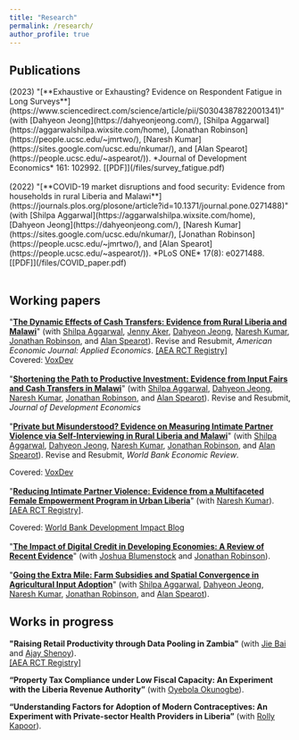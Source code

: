 ```yaml
---
title: "Research"
permalink: /research/
author_profile: true
---
```


<h2> Publications </h2>
(2023) "[**Exhaustive or Exhausting? Evidence on Respondent Fatigue in Long Surveys**](https://www.sciencedirect.com/science/article/pii/S0304387822001341)" (with [Dahyeon Jeong](https://dahyeonjeong.com/), [Shilpa Aggarwal](https://aggarwalshilpa.wixsite.com/home), [Jonathan Robinson](https://people.ucsc.edu/~jmrtwo/), [Naresh Kumar](https://sites.google.com/ucsc.edu/nkumar/),  and [Alan Spearot](https://people.ucsc.edu/~aspearot/)). *Journal of Development Economics* 161: 102992. [[PDF]](/files/survey_fatigue.pdf) <br/>
<br/>
(2022) "[**COVID-19 market disruptions and food security: Evidence from households in rural Liberia and Malawi**](https://journals.plos.org/plosone/article?id=10.1371/journal.pone.0271488)" (with [Shilpa Aggarwal](https://aggarwalshilpa.wixsite.com/home), [Dahyeon Jeong](https://dahyeonjeong.com/), [Naresh Kumar](https://sites.google.com/ucsc.edu/nkumar/), [Jonathan Robinson](https://people.ucsc.edu/~jmrtwo/), and [Alan Spearot](https://people.ucsc.edu/~aspearot/)). *PLoS ONE* 17(8): e0271488. [[PDF]](/files/COVID_paper.pdf) <br/>
<br/>


<h2> Working papers </h2>

"[**The Dynamic Effects of Cash Transfers: Evidence from Rural Liberia and Malawi**](/files/dynamic_effects.pdf)" (with [Shilpa Aggarwal](https://aggarwalshilpa.wixsite.com/home), [Jenny Aker](https://sites.tufts.edu/jennyaker/), [Dahyeon Jeong](https://dahyeonjeong.com/), [Naresh Kumar](https://sites.google.com/ucsc.edu/nkumar/), [Jonathan Robinson](https://people.ucsc.edu/~jmrtwo/), and [Alan Spearot](https://people.ucsc.edu/~aspearot/)). Revise and Resubmit, *American Economic Journal: Applied Economics*. [[AEA RCT Registry]](https://www.socialscienceregistry.org/trials/4869) <br/>
Covered: [VoxDev](https://voxdev.org/topic/public-economics/dynamic-effects-cash-transfers-evidence-liberia-and-malawi) <br/>
<br/>
"[**Shortening the Path to Productive Investment: Evidence from Input Fairs and Cash Transfers in Malawi**](/files/cashplus.pdf)" (with [Shilpa Aggarwal](https://aggarwalshilpa.wixsite.com/home), [Dahyeon Jeong](https://dahyeonjeong.com/), [Naresh Kumar](https://sites.google.com/ucsc.edu/nkumar/), [Jonathan Robinson](https://people.ucsc.edu/~jmrtwo/), and [Alan Spearot](https://people.ucsc.edu/~aspearot/)). Revise and Resubmit, *Journal of Development Economics* <br/>
<br/>
"[**Private but Misunderstood? Evidence on Measuring Intimate Partner Violence via Self-Interviewing in Rural Liberia and Malawi**](/files/ACASI_paper.pdf)" (with [Shilpa Aggarwal](https://aggarwalshilpa.wixsite.com/home), [Dahyeon Jeong](https://dahyeonjeong.com/), [Naresh Kumar](https://sites.google.com/ucsc.edu/nkumar/), [Jonathan Robinson](https://people.ucsc.edu/~jmrtwo/), and [Alan Spearot](https://people.ucsc.edu/~aspearot/)). Revise and Resubmit, *World Bank Economic Review*. <br/>
<!-- Presented: [IPA-GPRL Methods & Measurement Conference 2021](https://sites.google.com/view/researcher-gathering/program/october-28-methods-measurement?authuser=0) <br/> -->
Covered: [VoxDev](https://voxdev.org/topic/methods-measurement/challenge-measuring-intimate-partner-violence-self-interviewing) <br/>
<br/>
"[**Reducing Intimate Partner Violence: Evidence from a Multifaceted Female Empowerment Program in Urban Liberia**](/files/RC_paper.pdf)" (with [Naresh Kumar](https://sites.google.com/ucsc.edu/nkumar/)). [[AEA RCT Registry]](https://www.socialscienceregistry.org/trials/4488). <br/>
<!-- Presented: [NEUDC 2021](https://sites.google.com/view/neudc2021), [PacDev 2022](https://cega.berkeley.edu/pacdev-2022-conference-schedule/), [MIEDC 2022](https://sites.google.com/a/umn.edu/miedc/conference-information/) <br/> -->
Covered: [World Bank Development Impact Blog](https://blogs.worldbank.org/impactevaluations/holistic-approach-tackling-intimate-partner-violence-among-marginalized-women) <br/>
<br/>
"[**The Impact of Digital Credit in Developing Economies: A Review of Recent Evidence**](/files/DCO_synthesis.pdf)" (with [Joshua Blumenstock](https://jblumenstock.com/) and [Jonathan Robinson](https://people.ucsc.edu/~jmrtwo/)). <br/>
<br/>
"[**Going the Extra Mile: Farm Subsidies and Spatial Convergence in Agricultural Input Adoption**](/files/FISP.pdf)" (with [Shilpa Aggarwal](https://aggarwalshilpa.wixsite.com/home), [Dahyeon Jeong](https://dahyeonjeong.com/), [Naresh Kumar](https://sites.google.com/ucsc.edu/nkumar/), [Jonathan Robinson](https://people.ucsc.edu/~jmrtwo/), and [Alan Spearot](https://people.ucsc.edu/~aspearot/)). <br/>


<h2> Works in progress </h2>

**"Raising Retail Productivity through Data Pooling in Zambia"** (with [Jie Bai](https://sites.google.com/site/jiebaiecon/home) and [Ajay Shenoy](https://people.ucsc.edu/~azshenoy/)). <br/> 
[[AEA RCT Registry]](https://www.socialscienceregistry.org/trials/11827) <br/>

**“Property Tax Compliance under Low Fiscal Capacity: An Experiment with the Liberia Revenue Authority”** (with [Oyebola Okunogbe](https://sites.google.com/site/oyebolaokunogbe/)). <br/>

**“Understanding Factors for Adoption of Modern Contraceptives: An Experiment with Private-sector Health Providers in Liberia”** (with [Rolly Kapoor](https://rollykapoor.github.io/)). <br/>


